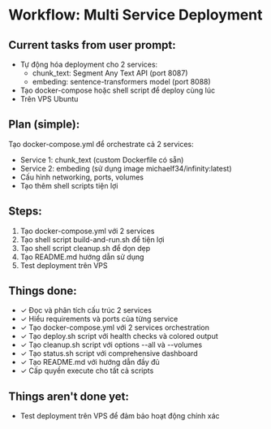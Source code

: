 # Workflow: Multi Service Deployment

## Current tasks from user prompt:
- Tự động hóa deployment cho 2 services:
  - chunk_text: Segment Any Text API (port 8087)
  - embeding: sentence-transformers model (port 8088)
- Tạo docker-compose hoặc shell script để deploy cùng lúc
- Trên VPS Ubuntu

## Plan (simple):
Tạo docker-compose.yml để orchestrate cả 2 services:
- Service 1: chunk_text (custom Dockerfile có sẵn)
- Service 2: embeding (sử dụng image michaelf34/infinity:latest)
- Cấu hình networking, ports, volumes
- Tạo thêm shell scripts tiện lợi

## Steps:
1. Tạo docker-compose.yml với 2 services
2. Tạo shell script build-and-run.sh để tiện lợi
3. Tạo shell script cleanup.sh để dọn dẹp
4. Tạo README.md hướng dẫn sử dụng
5. Test deployment trên VPS

## Things done:
- ✓ Đọc và phân tích cấu trúc 2 services
- ✓ Hiểu requirements và ports của từng service
- ✓ Tạo docker-compose.yml với 2 services orchestration
- ✓ Tạo deploy.sh script với health checks và colored output
- ✓ Tạo cleanup.sh script với options --all và --volumes
- ✓ Tạo status.sh script với comprehensive dashboard
- ✓ Tạo README.md với hướng dẫn đầy đủ
- ✓ Cấp quyền execute cho tất cả scripts

## Things aren't done yet:
- Test deployment trên VPS để đảm bảo hoạt động chính xác 